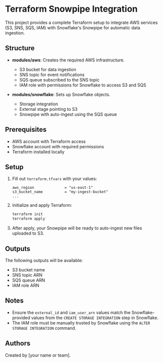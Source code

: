 
# Terraform Snowpipe Integration

This project provides a complete Terraform setup to integrate AWS services (S3, SNS, SQS, IAM) with Snowflake's Snowpipe for automatic data ingestion.

## Structure

- **modules/aws**: Creates the required AWS infrastructure.
  - S3 bucket for data ingestion
  - SNS topic for event notifications
  - SQS queue subscribed to the SNS topic
  - IAM role with permissions for Snowflake to access S3 and SQS

- **modules/snowflake**: Sets up Snowflake objects.
  - Storage integration
  - External stage pointing to S3
  - Snowpipe with auto-ingest using the SQS queue

## Prerequisites

- AWS account with Terraform access
- Snowflake account with required permissions
- Terraform installed locally

## Setup

1. Fill out `terraform.tfvars` with your values:
   ```hcl
   aws_region              = "us-east-1"
   s3_bucket_name          = "my-ingest-bucket"
   ...
   ```

2. Initialize and apply Terraform:
   ```bash
   terraform init
   terraform apply
   ```

3. After apply, your Snowpipe will be ready to auto-ingest new files uploaded to S3.

## Outputs

The following outputs will be available:
- S3 bucket name
- SNS topic ARN
- SQS queue ARN
- IAM role ARN

## Notes

- Ensure the `external_id` and `iam_user_arn` values match the Snowflake-provided values from the `CREATE STORAGE INTEGRATION` step in Snowflake.
- The IAM role must be manually trusted by Snowflake using the `ALTER STORAGE INTEGRATION` command.

## Authors

Created by [your name or team].
